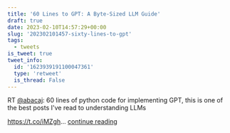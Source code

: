 ```yaml
---
title: '60 Lines to GPT: A Byte-Sized LLM Guide'
draft: true
date: 2023-02-10T14:57:29+00:00
slug: '202302101457-sixty-lines-to-gpt'
tags:
  - tweets
is_tweet: true
tweet_info:
  id: '1623939191100047361'
  type: 'retweet'
  is_thread: False
---
```




RT [@abacaj](https://x.com/abacaj): 60 lines of python code for implementing GPT, this is one of the best posts I've read to understanding LLMs

<https://t.co/iMZgh>… [continue reading](https://x.com/sytelus/status/1623939191100047361)
